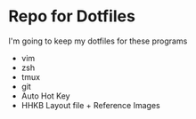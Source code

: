 # Repo for Dotfiles
I'm going to keep my dotfiles for these programs
* vim
* zsh
* tmux
* git
* Auto Hot Key
* HHKB Layout file + Reference Images
